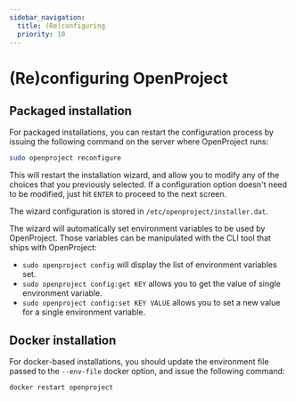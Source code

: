 ```yaml
---
sidebar_navigation:
  title: (Re)configuring
  priority: 10
---
```


# (Re)configuring OpenProject

## Packaged installation

For packaged installations, you can restart the configuration process by issuing the following command on the server where OpenProject runs:

```bash
sudo openproject reconfigure
```

This will restart the installation wizard, and allow you to modify any of the choices that you previously selected. If a configuration option doesn't need to be modified, just hit `ENTER` to proceed to the next screen.

The wizard configuration is stored in `/etc/openproject/installer.dat`.

The wizard will automatically set environment variables to be used by OpenProject. Those variables can be manipulated with the CLI tool that ships with OpenProject:

* `sudo openproject config` will display the list of environment variables set.
* `sudo openproject config:get KEY` allows you to get the value of single environment variable.
* `sudo openproject config:set KEY VALUE` allows you to set a new value for a single environment variable.

## Docker installation

For docker-based installations, you should update the environment file passed to the `--env-file` docker option, and issue the following command:

```bash
docker restart openproject
```
